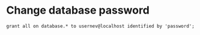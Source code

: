 # Change database password

```
grant all on database.* to usernev@localhost identified by 'password';
```
